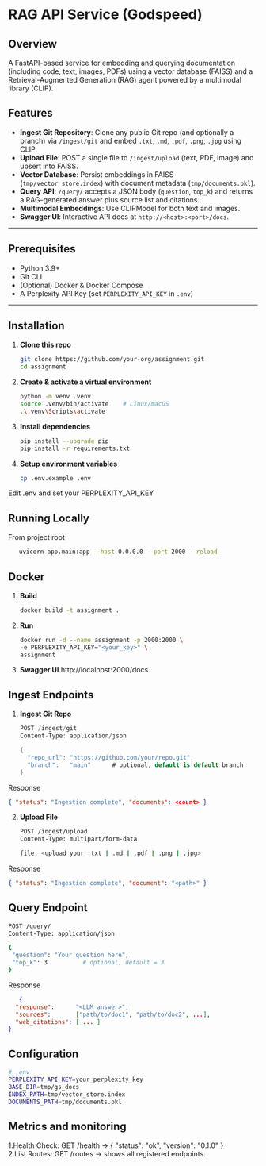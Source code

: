 # RAG API Service (Godspeed)

## Overview

A FastAPI-based service for embedding and querying documentation (including code, text, images, PDFs) using a vector database (FAISS) and a Retrieval-Augmented Generation (RAG) agent powered by a multimodal library (CLIP).


##  Features

- **Ingest Git Repository**: Clone any public Git repo (and optionally a branch) via `/ingest/git` and embed `.txt`, `.md`, `.pdf`, `.png`, `.jpg` using CLIP.
- **Upload File**: POST a single file to `/ingest/upload` (text, PDF, image) and upsert into FAISS.
- **Vector Database**: Persist embeddings in FAISS (`tmp/vector_store.index`) with document metadata (`tmp/documents.pkl`).
- **Query API**: `/query/` accepts a JSON body (`question`, `top_k`) and returns a RAG-generated answer plus source list and citations.
- **Multimodal Embeddings**: Use CLIPModel for both text and images.
- **Swagger UI**: Interactive API docs at `http://<host>:<port>/docs`.

---

##  Prerequisites

- Python 3.9+
- Git CLI
- (Optional) Docker & Docker Compose
- A Perplexity API Key (set `PERPLEXITY_API_KEY` in `.env`)

---

##  Installation

1. **Clone this repo**
   ```bash
   git clone https://github.com/your-org/assignment.git
   cd assignment

2. **Create & activate a virtual environment**
   ```bash
   python -m venv .venv
   source .venv/bin/activate    # Linux/macOS
   .\.venv\Scripts\activate

3. **Install dependencies**
   ```bash
   pip install --upgrade pip
   pip install -r requirements.txt


4. **Setup environment variables**
   ```bash
   cp .env.example .env
 Edit .env and set your PERPLEXITY_API_KEY

## Running Locally
 From project root
 ```bash
    uvicorn app.main:app --host 0.0.0.0 --port 2000 --reload
```
## Docker
1. **Build**
   ```bash
   docker build -t assignment .
   
2. **Run**
   ```bash
   docker run -d --name assignment -p 2000:2000 \
   -e PERPLEXITY_API_KEY="<your_key>" \
   assignment

3. **Swagger UI**
   http://localhost:2000/docs


## Ingest Endpoints
1. **Ingest Git Repo**
   ```swift
   POST /ingest/git
   Content-Type: application/json

   {
     "repo_url": "https://github.com/your/repo.git",
     "branch":   "main"      # optional, default is default branch
   }

Response
   ```json
   { "status": "Ingestion complete", "documents": <count> }
```
2. **Upload File**
   ```bash
   POST /ingest/upload
   Content-Type: multipart/form-data

   file: <upload your .txt | .md | .pdf | .png | .jpg>
Response
   ```json
   { "status": "Ingestion complete", "document": "<path>" }
```
## Query Endpoint
 ```bash
POST /query/
Content-Type: application/json

{
  "question": "Your question here",
  "top_k": 3          # optional, default = 3
}
```
Response
```json
   {
  "response":      "<LLM answer>",
  "sources":       ["path/to/doc1", "path/to/doc2", ...],
  "web_citations": [ ... ]
}

```
## Configuration
```bash
# .env
PERPLEXITY_API_KEY=your_perplexity_key
BASE_DIR=tmp/gs_docs
INDEX_PATH=tmp/vector_store.index
DOCUMENTS_PATH=tmp/documents.pkl
```
## Metrics and monitoring
1.Health Check: GET /health → { "status": "ok", "version": "0.1.0" } <br>
2.List Routes: GET /routes → shows all registered endpoints.
